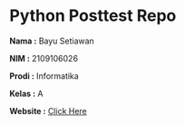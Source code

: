 # Python Posttest Repo

**Nama :** Bayu Setiawan

**NIM :** 2109106026

**Prodi :** Informatika

**Kelas :** A

**Website :** [Click Here](https://bayusetiawan.my.id)
